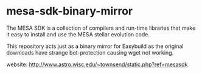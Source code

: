# mesa-sdk-binary-mirror
The MESA SDK is a collection of compilers and run-time libraries that make it easy to install and use the MESA stellar evolution code.

This repository acts just as a binary mirror for Easybuild as the original downloads have strange bot-protection causing wget not working.

website: http://www.astro.wisc.edu/~townsend/static.php?ref=mesasdk
